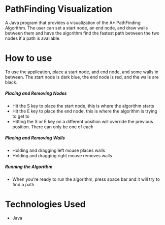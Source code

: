 # PathFinding Visualization
A Java program that provides a visualization of the A* PathFinding Algorithm. The user can set a start node, an end node, and draw walls between them and have the algorithm find the fastest path between the two nodes if a path is available.

# How to use
To use the application, place a start node, and end node, and some walls in between. The start node is dark blue, the end node is red, and the walls are black.

##### Placing and Removing Nodes
* Hit the S key to place the start node, this is where the algorithm starts
* Hit the E key to place the end node, this is where the algorithm is trying to get to
* Hitting the S or E key on a different position will override the previous position. There can only be one of each

##### Placing and Removing Walls
* Holding and dragging left mouse places walls
* Holding and dragging right mouse removes walls

##### Running the Algorithm
* When you're ready to run the algorithm, press space bar and it will try to find a path

# Technologies Used
* Java